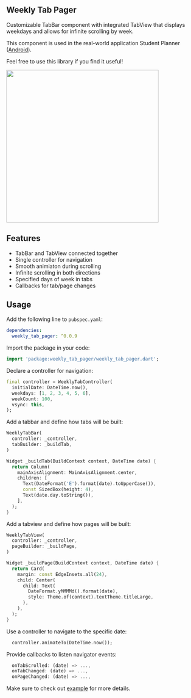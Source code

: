 ## Weekly Tab Pager

Customizable TabBar component with integrated TabView that displays weekdays and allows for infinite scrolling by week.

This component is used in the real-world application Student Planner (<a href="https://play.google.com/store/apps/details?id=com.indentix.studentplanner">Android</a>).

Feel free to use this library if you find it useful!

 <img src="https://raw.githubusercontent.com/npopok/weekly_tab_pager/main/demo.gif" height="400"/>

## Features

 - TabBar and TabView connected together
 - Single controller for navigation
 - Smooth animiaton during scrolling
 - Infinite scrolling in both directions 
 - Specified days of week in tabs
 - Callbacks for tab/page changes

## Usage

Add the following line to `pubspec.yaml`:

```yaml
dependencies:
  weekly_tab_pager: ^0.0.9
```
Import the package in your code:
```dart
import 'package:weekly_tab_pager/weekly_tab_pager.dart';
```

Declare a controller for navigation:
```dart
final controller = WeeklyTabController(
  initialDate: DateTime.now(),
  weekdays: [1, 2, 3, 4, 5, 6],
  weekCount: 100,
  vsync: this,
);
```

Add a tabbar and define how tabs will be built:
```dart
WeeklyTabBar(
  controller: _controller,
  tabBuilder: _buildTab,
)

Widget _buildTab(BuildContext context, DateTime date) {
  return Column(
    mainAxisAlignment: MainAxisAlignment.center,
    children: [
      Text(DateFormat('E').format(date).toUpperCase()),
      const SizedBox(height: 4),
      Text(date.day.toString()),
    ],
  );
}
```

Add a tabview and define how pages will be built:
```dart
WeeklyTabView(
  controller: _controller,
  pageBuilder: _buildPage,
)

Widget _buildPage(BuildContext context, DateTime date) {
  return Card(
    margin: const EdgeInsets.all(24),
    child: Center(
      child: Text(
        DateFormat.yMMMMd().format(date),
        style: Theme.of(context).textTheme.titleLarge,
      ),
    ),
  );
}
```

Use a controller to navigate to the specific date:
```dart
  controller.animateTo(DateTime.now());
```

Provide callbacks to listen navigator events:
```dart
  onTabScrolled: (date) => ...,
  onTabChanged: (date) => ...,
  onPageChanged: (date) => ...,
```

Make sure to check out [example](https://github.com/azalessky/weekly_tab_pager/tree/main/example) for more details.